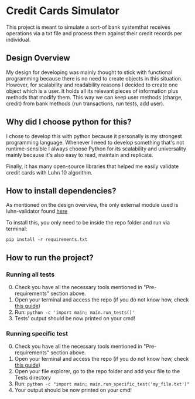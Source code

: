# Credit Cards Simulator

This project is meant to simulate a sort-of bank systemthat receives operations via a txt file and process them against their credit records per individual.

## Design Overview

My design for developing was mainly thought to stick with functional programming because there is no need to create objects in this situation. However, for scalability and readability reasons I decided to create one object which is a user. It holds all its relevant pieces of information plus methods that modify them. This way we can keep user methods (charge, credit) from bank methods (run transactions, run tests, add user).

## Why did I choose python for this?

I chose to develop this with python because it personally is my strongest programming language. Whenever I need to develop something that's not runtime-sensible I always choose Python for its scalability and universality mainly because it's also easy to read, maintain and replicate. 

Finally, it has many open-source libraries that helped me easily validate credit cards with Luhn 10 algorithm.

## How to install dependencies?

As mentioned on the design overview, the only external module used is luhn-validator found [here](https://pypi.org/project/luhn-validator/)

To install this, you only need to be inside the repo folder and run via terminal:
```
pip install -r requirements.txt
```

## How to run the project?

### Running all tests

0. Check you have all the necessary tools mentioned in "Pre-requirements" section above.
1. Open your terminal and access the repo (if you do not know how, check [this guide](https://www.digitalcitizen.life/command-prompt-how-use-basic-commands/))
2. Run: `python -c 'import main; main.run_tests()'`
3. Tests' output should be now printed on your cmd!

### Running specific test

0. Check you have all the necessary tools mentioned in "Pre-requirements" section above.
1. Open your terminal and access the repo (if you do not know how, check [this guide](https://www.digitalcitizen.life/command-prompt-how-use-basic-commands/))
2. Open your file explorer, go to the repo folder and add your file to the Tests directory
3. Run: `python -c "import main; main.run_specific_test('my_file.txt')"`
4. Your output should be now printed on your cmd!
